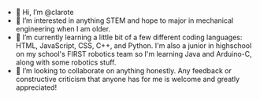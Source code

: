 - 👋 Hi, I’m @clarote
- 👀 I’m interested in anything STEM and hope to major in mechanical engineering when I am older.
- 🌱 I’m currently learning a little bit of a few different coding languages: HTML, JavaScript, CSS, C++, and Python. I'm also a junior in highschool on my school's FIRST robotics team so I'm learning Java and Arduino-C, along with some robotics stuff. 
- 💞️ I’m looking to collaborate on anything honestly. Any feedback or constructive criticism that anyone has for me is welcome and greatly appreciated!

<!---
clarote/clarote is a ✨ special ✨ repository because its `README.md` (this file) appears on your GitHub profile.
You can click the Preview link to take a look at your changes.
--->
